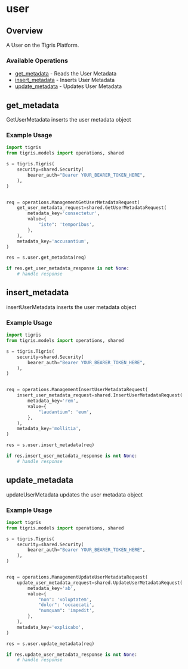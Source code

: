 # user

## Overview

A User on the Tigris Platform.

### Available Operations

* [get_metadata](#get_metadata) - Reads the User Metadata
* [insert_metadata](#insert_metadata) - Inserts User Metadata
* [update_metadata](#update_metadata) - Updates User Metadata

## get_metadata

GetUserMetadata inserts the user metadata object

### Example Usage

```python
import tigris
from tigris.models import operations, shared

s = tigris.Tigris(
    security=shared.Security(
        bearer_auth="Bearer YOUR_BEARER_TOKEN_HERE",
    ),
)


req = operations.ManagementGetUserMetadataRequest(
    get_user_metadata_request=shared.GetUserMetadataRequest(
        metadata_key='consectetur',
        value={
            "iste": 'temporibus',
        },
    ),
    metadata_key='accusantium',
)

res = s.user.get_metadata(req)

if res.get_user_metadata_response is not None:
    # handle response
```

## insert_metadata

insertUserMetadata inserts the user metadata object

### Example Usage

```python
import tigris
from tigris.models import operations, shared

s = tigris.Tigris(
    security=shared.Security(
        bearer_auth="Bearer YOUR_BEARER_TOKEN_HERE",
    ),
)


req = operations.ManagementInsertUserMetadataRequest(
    insert_user_metadata_request=shared.InsertUserMetadataRequest(
        metadata_key='rem',
        value={
            "laudantium": 'eum',
        },
    ),
    metadata_key='mollitia',
)

res = s.user.insert_metadata(req)

if res.insert_user_metadata_response is not None:
    # handle response
```

## update_metadata

updateUserMetadata updates the user metadata object

### Example Usage

```python
import tigris
from tigris.models import operations, shared

s = tigris.Tigris(
    security=shared.Security(
        bearer_auth="Bearer YOUR_BEARER_TOKEN_HERE",
    ),
)


req = operations.ManagementUpdateUserMetadataRequest(
    update_user_metadata_request=shared.UpdateUserMetadataRequest(
        metadata_key='ab',
        value={
            "non": 'voluptatem',
            "dolor": 'occaecati',
            "numquam": 'impedit',
        },
    ),
    metadata_key='explicabo',
)

res = s.user.update_metadata(req)

if res.update_user_metadata_response is not None:
    # handle response
```
